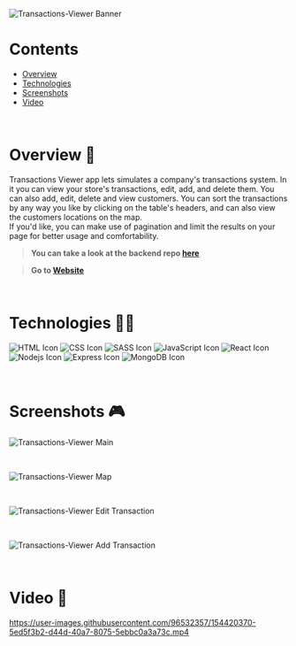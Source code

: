 ![Transactions-Viewer Banner](https://i.ibb.co/0J4g5H1/transactions-viewer-banner.png)

# Contents

- [Overview](#overview-)
- [Technologies](#technologies-)
- [Screenshots](#screenshots-)
- [Video](#video-)

<br />

# Overview 👋

Transactions Viewer app lets simulates a company's transactions system. In it you can view your store's transactions, edit, add, and delete them. You can also add, edit, delete and view customers.
You can sort the transactions by any way you like by clicking on the table's headers, and can also view the customers locations on the map.  
If you'd like, you can make use of pagination and limit the results on your page for better usage and comfortability.

> **You can take a look at the backend repo [here](https://github.com/gilgg/gil-transaction-viewer-backend)**

> **Go to [Website](https://gil-clients-database.netlify.app/)**

<br />

# Technologies 👨‍💻

![HTML Icon](https://i.ibb.co/9tyHGr7/html-logo.png, "HTML")
![CSS Icon](https://i.ibb.co/b3QNSgX/css-logo.png, "CSS")
![SASS Icon](https://i.ibb.co/2M5yfGb/sass-logo.png, "SASS")
![JavaScript Icon](https://i.ibb.co/L5RS8g1/Group-11.png, "JavaScript")
![React Icon](https://i.ibb.co/BBFKyz9/Group-9.png, "React")
![Nodejs Icon](https://i.ibb.co/1KjfZ9L/Group-8.png, "Nodejs")
![Express Icon](https://i.ibb.co/4J71gTL/express-logo.png, "Express")
![MongoDB Icon](https://i.ibb.co/KXG94Kc/Group-10.png, "MongoDB")

<br />

# Screenshots 🎮

![Transactions-Viewer Main](https://i.ibb.co/3vSVDnd/transactions-viewer-1.png)

<br />

![Transactions-Viewer Map](https://i.ibb.co/PWpCsZ1/transactions-viewer-2.png)

<br />

![Transactions-Viewer Edit Transaction](https://i.ibb.co/sm4jdbY/transactions-viewer-3.png)

<br />

![Transactions-Viewer Add Transaction](https://i.ibb.co/yhtPbcS/transactions-viewer-4.png)

<br />

# Video 🎥

https://user-images.githubusercontent.com/96532357/154420370-5ed5f3b2-d44d-40a7-8075-5ebbc0a3a73c.mp4

